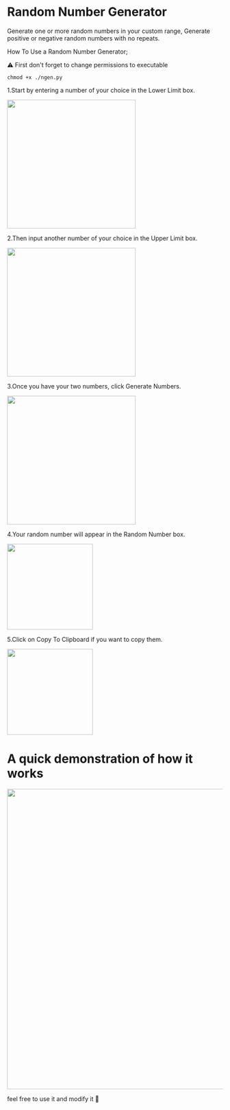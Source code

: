 # Random Number Generator

Generate one or more random numbers in your custom range, Generate positive or negative random numbers with no repeats.

How To Use a Random Number Generator;

:warning: First don't forget to change permissions to executable

	chmod +x ./ngen.py

1.Start by entering a number of your choice in the Lower Limit box.

<img src="https://i.ibb.co/B3NB2dY/Screen-Shot-2022-03-06-at-11-14-49-AM.png" width="300"/>

2.Then input another number of your choice in the Upper Limit box.

<img src="https://i.ibb.co/HH4Drx8/Screen-Shot-2022-03-06-at-11-15-01-AM.png" width="300"/>

3.Once you have your two numbers, click Generate Numbers.

<img src="https://i.ibb.co/m9vBt6N/Screen-Shot-2022-03-06-at-11-15-31-AM.png" width="300"/>

4.Your random number will appear in the Random Number box.

<img src="https://i.ibb.co/t80QghL/Screen-Shot-2022-03-06-at-11-19-23-AM.png" width="200"/>

5.Click on Copy To Clipboard if you want to copy them.

<img src="https://i.ibb.co/XV4drHL/Screen-Shot-2022-03-06-at-11-19-44-AM.png" width="200"/>

# A quick demonstration of how it works

<img src="https://media0.giphy.com/media/K4UAh8rgdwZ1x3W9jv/giphy.gif" width="600" height="700" />

feel free to use it and modify it 🤝
